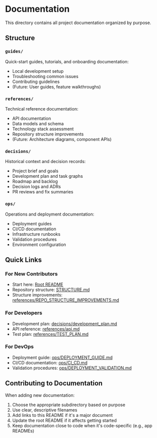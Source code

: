 # Documentation

This directory contains all project documentation organized by purpose.

## Structure

### `guides/`
Quick-start guides, tutorials, and onboarding documentation:
- Local development setup
- Troubleshooting common issues
- Contributing guidelines
- (Future: User guides, feature walkthroughs)

### `references/`
Technical reference documentation:
- API documentation
- Data models and schema
- Technology stack assessment
- Repository structure improvements
- (Future: Architecture diagrams, component APIs)

### `decisions/`
Historical context and decision records:
- Project brief and goals
- Development plan and task graphs
- Roadmap and backlog
- Decision logs and ADRs
- PR reviews and fix summaries

### `ops/`
Operations and deployment documentation:
- Deployment guides
- CI/CD documentation
- Infrastructure runbooks
- Validation procedures
- Environment configuration

## Quick Links

### For New Contributors
- Start here: [Root README](../README.md)
- Repository structure: [STRUCTURE.md](../STRUCTURE.md)
- Structure improvements: [references/REPO_STRUCTURE_IMPROVEMENTS.md](references/REPO_STRUCTURE_IMPROVEMENTS.md)

### For Developers
- Development plan: [decisions/development_plan.md](decisions/development_plan.md)
- API reference: [references/api.md](references/api.md)
- Test plan: [references/TEST_PLAN.md](references/TEST_PLAN.md)

### For DevOps
- Deployment guide: [ops/DEPLOYMENT_GUIDE.md](ops/DEPLOYMENT_GUIDE.md)
- CI/CD documentation: [ops/CI_CD.md](ops/CI_CD.md)
- Validation procedures: [ops/DEPLOYMENT_VALIDATION.md](ops/DEPLOYMENT_VALIDATION.md)

## Contributing to Documentation

When adding new documentation:
1. Choose the appropriate subdirectory based on purpose
2. Use clear, descriptive filenames
3. Add links to this README if it's a major document
4. Update the root README if it affects getting started
5. Keep documentation close to code when it's code-specific (e.g., app READMEs)
